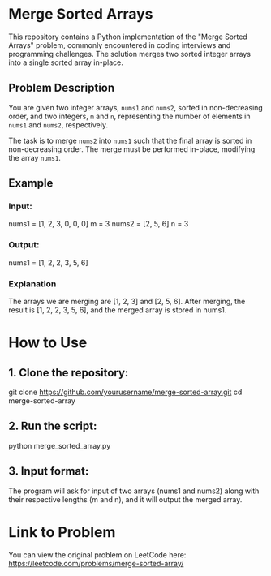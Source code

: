 # Merge Sorted Arrays

This repository contains a Python implementation of the "Merge Sorted Arrays" problem, commonly encountered in coding interviews and programming challenges. The solution merges two sorted integer arrays into a single sorted array in-place.

## Problem Description

You are given two integer arrays, `nums1` and `nums2`, sorted in non-decreasing order, and two integers, `m` and `n`, representing the number of elements in `nums1` and `nums2`, respectively.

The task is to merge `nums2` into `nums1` such that the final array is sorted in non-decreasing order. The merge must be performed in-place, modifying the array `nums1`.


## Example
### Input:
nums1 = [1, 2, 3, 0, 0, 0]
m = 3
nums2 = [2, 5, 6]
n = 3
### Output:
nums1 = [1, 2, 2, 3, 5, 6]
### Explanation
The arrays we are merging are [1, 2, 3] and [2, 5, 6]. After merging, the result is [1, 2, 2, 3, 5, 6], and the merged array is stored in nums1.

# How to Use
## 1. Clone the repository:
git clone https://github.com/yourusername/merge-sorted-array.git
cd merge-sorted-array
## 2. Run the script:
python merge_sorted_array.py
## 3. Input format:
The program will ask for input of two arrays (nums1 and nums2) along with their respective lengths (m and n), and it will output the merged array.

# Link to Problem
You can view the original problem on LeetCode here: https://leetcode.com/problems/merge-sorted-array/






